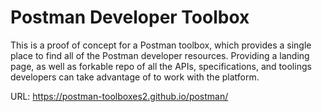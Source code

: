 # Postman Developer Toolbox
This is a proof of concept for a Postman toolbox, which provides a single place to find all of the Postman developer resources. Providing a landing page, as well as forkable repo of all the APIs, specifications, and toolings developers can take advantage of to work with the platform.

URL: https://postman-toolboxes2.github.io/postman/
